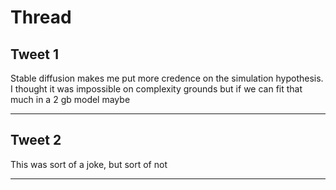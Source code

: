 # Thread

## Tweet 1

Stable diffusion makes me put more credence on the simulation hypothesis. I thought it was impossible on complexity grounds but if we can fit that much in a 2 gb model maybe

---

## Tweet 2

This was sort of a joke, but sort of not

---

